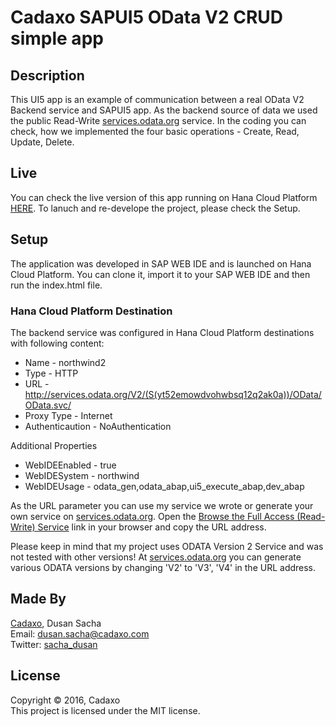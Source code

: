 # Cadaxo SAPUI5 OData V2 CRUD simple app

## Description
This UI5 app is an example of communication between a real OData V2 Backend service and SAPUI5 app. As the backend source of data we used the public Read-Write [services.odata.org](http://services.odata.org/) service.
In the coding you can check, how we implemented the four basic operations - Create, Read, Update, Delete.

## Live
You can check the live version of this app running on Hana Cloud Platform [HERE](https://odata2crud-a17cc5c5c.dispatcher.hana.ondemand.com/index.html?hc_reset). To lanuch and re-develope the project, please check the Setup.

## Setup
The application was developed in SAP WEB IDE and is launched on Hana Cloud Platform. You can clone it, import it to your SAP WEB IDE and then run the index.html file.

### Hana Cloud Platform Destination
The backend service was configured in Hana Cloud Platform destinations with following content:
- Name - northwind2  
- Type - HTTP
- URL - http://services.odata.org/V2/(S(yt52emowdvohwbsq12q2ak0a))/OData/OData.svc/
- Proxy Type - Internet
- Authenticaution - NoAuthentication

Additional Properties
- WebIDEEnabled - true
- WebIDESystem - northwind
- WebIDEUsage - odata_gen,odata_abap,ui5_execute_abap,dev_abap

As the URL parameter you can use my service we wrote or generate your own service on [services.odata.org](http://services.odata.org/). Open the [Browse the Full Access (Read-Write) Service](http://services.odata.org/V2/(S(readwrite))/OData/OData.svc/) link in your browser and copy the URL address.

Please keep in mind that my project uses ODATA Version 2 Service and was not tested with other versions! At [services.odata.org](http://services.odata.org/) you can generate various ODATA versions by changing 'V2' to 'V3', 'V4' in the URL address.

## Made By
[Cadaxo](http://www.cadaxo.com/), Dusan Sacha  
Email: dusan.sacha@cadaxo.com  
Twitter: [sacha_dusan](http://twitter.com/sacha_dusan)

## License
Copyright © 2016, Cadaxo  
This project is licensed under the MIT license.
